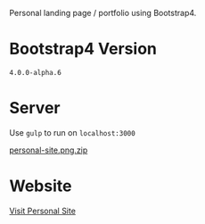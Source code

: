 Personal landing page / portfolio using Bootstrap4.

# Bootstrap4 Version
 `4.0.0-alpha.6`

# Server
  Use `gulp` to run on `localhost:3000`
  
  [personal-site.png.zip](https://github.com/Albertico88/personal-site/files/1125774/personal-site.png.zip)

# Website
[Visit Personal Site](http://albertograu.me)
